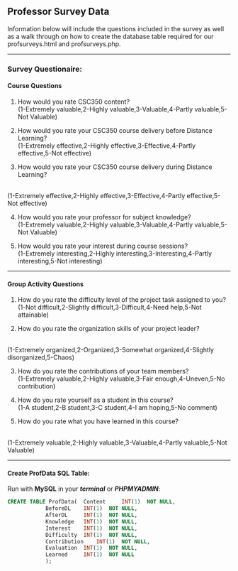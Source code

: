## Professor Survey Data

Information below will include the questions included in the survey as well as a walk through on how to create the database table required for our profsurveys.html and profsurveys.php.

---

### Survey Questionaire:

#### Course Questions

1. How would you rate CSC350 content? <br> (1-Extremely valuable,2-Highly valuable,3-Valuable,4-Partly valuable,5-Not Valuable)

2. How would you rate your CSC350 course delivery before Distance Learning? <br> (1-Extremely effective,2-Highly effective,3-Effective,4-Partly effective,5-Not effective)

3. How would you rate your CSC350 course delivery during Distance Learning?
<br>
(1-Extremely effective,2-Highly effective,3-Effective,4-Partly effective,5-Not effective)

4. How would you rate your professor for subject knowledge? <br> (1-Extremely valuable,2-Highly valuable,3-Valuable,4-Partly valuable,5-Not Valuable)

5. How would you rate your interest during course sessions? <br> (1-Extremely interesting,2-Highly interesting,3-Interesting,4-Partly interesting,5-Not interesting)

---

#### Group Activity Questions

1.  How do you rate the difficulty level of the project task assigned to you? <br> (1-Not difficult,2-Slightly difficult,3-Difficult,4-Need help,5-Not attainable)

2.  How do you rate the organization skills of your project leader?
<br>
(1-Extremely organized,2-Organized,3-Somewhat organized,4-Slightly disorganized,5-Chaos)

3.  How do you rate the contributions of your team members? <br> (1-Extremely valuable,2-Highly valuable,3-Fair enough,4-Uneven,5-No contribution)

4.  How do you rate yourself as a student in this course? <br> (1-A student,2-B student,3-C student,4-I am hoping,5-No comment)

5.  How do you rate what you have learned in this course?
<br>
(1-Extremely valuable,2-Highly valuable,3-Valuable,4-Partly valuable,5-Not Valuable)

---

#### Create ProfData SQL Table:
Run with **MySQL** in your ***terminal*** or ***PHPMYADMIN***:
```SQL
CREATE TABLE ProfData(	Content		INT(1)	NOT NULL,
			BeforeDL	INT(1)	NOT NULL,
			AfterDL		INT(1)	NOT NULL,
			Knowledge	INT(1)	NOT NULL,
			Interest	INT(1)	NOT NULL,
			Difficulty	INT(1)	NOT NULL,
			Contribution	INT(1)	NOT NULL,
			Evaluation	INT(1)	NOT NULL,
			Learned		INT(1)	NOT NULL
			);
```
